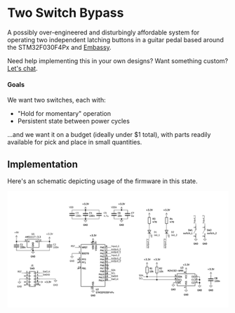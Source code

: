 # Two Switch Bypass

A possibly over-engineered and disturbingly affordable system for operating two independent latching buttons in a guitar pedal based around the STM32F030F4Px and [Embassy](https://embassy.dev).

Need help implementing this in your own designs? Want something custom? [Let's chat](mailto:hello@heuristic.industries).

#### Goals

We want two switches, each with:

- "Hold for momentary" operation
- Persistent state between power cycles

...and we want it on a budget (ideally under $1 total), with parts readily available for pick and place in small quantities.

## Implementation

Here's an schematic depicting usage of the firmware in this state.

![schematic](https://github.com/heuristic-industries/two-switch/blob/main/schematic.svg)
